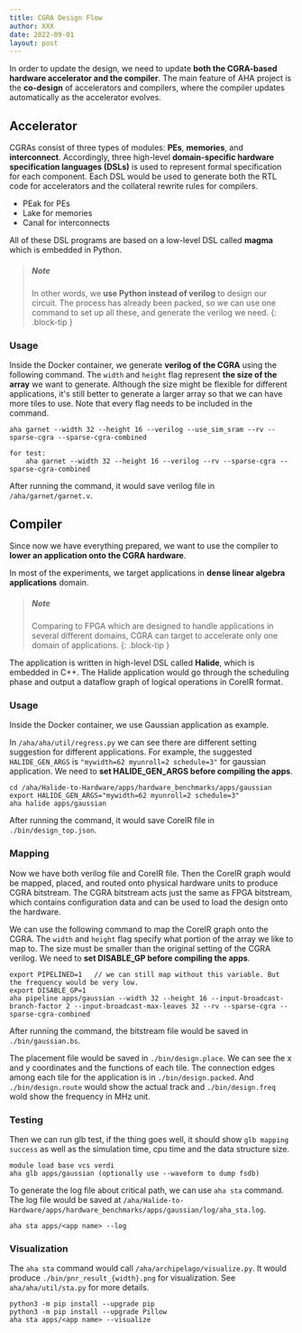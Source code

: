```yaml
---
title: CGRA Design Flow
author: XXX
date: 2022-09-01
layout: post
---
```


In order to update the design, we need to update **both the CGRA-based hardware accelerator and the compiler**. The main feature of AHA project is the **co-design** of accelerators and compilers, where the compiler updates automatically as the accelerator evolves.


Accelerator
-------------
CGRAs consist of three types of modules: **PEs**, **memories**, and **interconnect**. Accordingly, three high-level **domain-specific hardware specification languages (DSLs)** is used to represent formal specification for each component. Each DSL would be used to generate both the RTL code for accelerators and the collateral rewrite rules for compilers.

- PEak for PEs
- Lake for memories
- Canal for interconnects

All of these DSL programs are based on a low-level DSL called **magma** which is embedded in Python. 

> ##### Note
> 
> In other words, we **use Python instead of verilog** to design our circuit. The process has already been packed, so we can use one command to set up all these, and generate the verilog we need.
{: .block-tip }


### Usage
Inside the Docker container, we generate **verilog of the CGRA** using the following command. The `width` and `height` flag represent **the size of the array** we want to generate. Although the size might be flexible for different applications, it's still better to generate a larger array so that we can have more tiles to use. Note that every flag needs to be included in the command.

    aha garnet --width 32 --height 16 --verilog --use_sim_sram --rv --sparse-cgra --sparse-cgra-combined
    
    for test:
        aha garnet --width 32 --height 16 --verilog --rv --sparse-cgra --sparse-cgra-combined

After running the command, it would save verilog file in `/aha/garnet/garnet.v`.


Compiler
-------------
Since now we have everything prepared, we want to use the compiler to **lower an application onto the CGRA hardware**.

In most of the experiments, we target applications in **dense linear algebra applications** domain. 

> ##### Note
> 
> Comparing to FPGA which are designed to handle applications in several different domains, 
> CGRA can target to accelerate only one domain of applications.
{: .block-tip }

The application is written in high-level DSL called **Halide**, which is embedded in C++. The Halide application would go through the scheduling phase and output a dataflow graph of logical operations in CoreIR format.


### Usage 
Inside the Docker container, we use Gaussian application as example. 

In `/aha/aha/util/regress.py` we can see there are different setting suggestion for different applications. For example, the suggested `HALIDE_GEN_ARGS` is `"mywidth=62 myunroll=2 schedule=3"` for gaussian application. We need to **set HALIDE_GEN_ARGS before compiling the apps**. 

    cd /aha/Halide-to-Hardware/apps/hardware_benchmarks/apps/gaussian
    export HALIDE_GEN_ARGS="mywidth=62 myunroll=2 schedule=3" 
    aha halide apps/gaussian

After running the command, it would save CoreIR file in `./bin/design_top.json`. 


### Mapping 
Now we have both verilog file and CoreIR file. Then the CoreIR graph would be mapped, placed, and routed onto physical hardware units to produce CGRA bitstream. The CGRA bitstream acts just the same as FPGA bitstream, which contains configuration data and can be used to load the design onto the hardware.

We can use the following command to map the CoreIR graph onto the CGRA. The `width` and `height` flag specify what portion of the array we like to map to. The size must be smaller than the original setting of the CGRA verilog. We need to **set DISABLE_GP before compiling the apps**.

    export PIPELINED=1   // we can still map without this variable. But the frequency would be very low.
    export DISABLE_GP=1
    aha pipeline apps/gaussian --width 32 --height 16 --input-broadcast-branch-factor 2 --input-broadcast-max-leaves 32 --rv --sparse-cgra --sparse-cgra-combined

After running the command, the bitstream file would be saved in `./bin/gaussian.bs`. 

The placement file would be saved in `./bin/design.place`. We can see the x and y coordinates and the functions of each tile. The connection edges among each tile for the application is in `./bin/design.packed`. And `./bin/design.route` would show the actual track and `./bin/design.freq` wold show the frequency in MHz unit.


### Testing 
Then we can run glb test, if the thing goes well, it should show `glb mapping success` as well as the simulation time, cpu time and the data structure size. 

    module load base vcs verdi
    aha glb apps/gaussian (optionally use --waveform to dump fsdb)


To generate the log file about critical path, we can use `aha sta` command. The log file would be saved at `/aha/Halide-to-Hardware/apps/hardware_benchmarks/apps/gaussian/log/aha_sta.log`.

    aha sta apps/<app name> --log


### Visualization
The `aha sta` command would call `/aha/archipelago/visualize.py`. It would produce `./bin/pnr_result_{width}.png` for visualization. See `aha/aha/util/sta.py` for more details. 

    python3 -m pip install --upgrade pip
    python3 -m pip install --upgrade Pillow
    aha sta apps/<app name> --visualize








